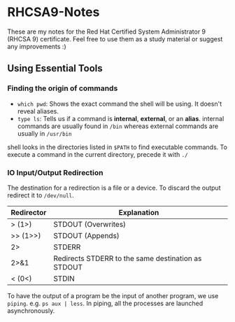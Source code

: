 # RHCSA9-Notes
These are my notes for the Red Hat Certified System Administrator 9 (RHCSA 9) certificate. Feel free to use them as a study material or suggest any improvements :)

## Using Essential Tools

### Finding the origin of commands

* `which pwd`: Shows the exact command the shell will be using. It doesn't reveal aliases.
* `type ls`: Tells us if a command is **internal**, **external**, or an **alias**.
internal commands are usually found in `/bin` whereas external commands are usually in `/usr/bin`

shell looks in the directories listed in `$PATH` to find executable commands. To execute a command in the current directory, precede it with `./`

### IO Input/Output Redirection

The destination for a redirection is a file or a device. To discard the output redirect it to `/dev/null`.

Redirector | Explanation
--- | ---
> (1>) | STDOUT (Overwrites)
>> (1>>) | STDOUT (Appends)
2> | STDERR
2>&1 | Redirects STDERR to the same destination as STDOUT
< (0<) | STDIN

To have the output of a program be the input of another program, we use `piping`. e.g. `ps aux | less`. In piping, all the processes are launched asynchronously.
